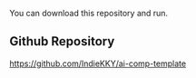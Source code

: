 You can download this repository and run.

## Github Repository
https://github.com/IndieKKY/ai-comp-template
